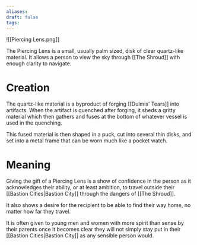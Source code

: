 ```yaml
---
aliases: 
draft: false
tags:
---
```


![[Piercing Lens.png]]

The Piercing Lens is a small, usually palm sized, disk of clear quartz-like material. It allows a person to view the sky through [[The Shroud]] with enough clarity to navigate.
# Creation

The quartz-like material is a byproduct of forging [[Dulmis' Tears]] into artifacts. When the artifact is quenched after forging, it sheds a gritty material which then gathers and fuses at the bottom of whatever vessel is used in the quenching.

This fused material is then shaped in a puck, cut into several thin disks, and set into a metal frame that can be worn much like a pocket watch.
# Meaning

Giving the gift of a Piercing Lens is a show of confidence in the person as it acknowledges their ability, or at least ambition, to travel outside their [[Bastion Cities|Bastion City]] through the dangers of [[The Shroud]].

It also shows a desire for the recipient to be able to find their way home, no matter how far they travel.

It is often given to young men and women with more spirit than sense by their parents once it becomes clear they will not simply stay put in their [[Bastion Cities|Bastion City]] as any sensible person would.